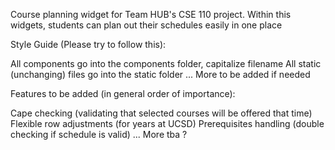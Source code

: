Course planning widget for Team HUB's CSE 110 project.
Within this widgets, students can plan out their schedules easily in one place



Style Guide (Please try to follow this):

  All components go into the components folder, capitalize filename
  All static (unchanging) files go into the static folder
  ... More to be added if needed



Features to be added (in general order of importance):

  Cape checking (validating that selected courses will be offered that time)
  Flexible row adjustments (for years at UCSD)
  Prerequisites handling (double checking if schedule is valid)
  ... More tba ?
